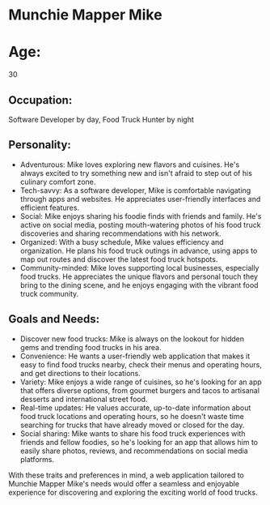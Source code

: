 # Munchie Mapper Mike

# Age: 
30

## Occupation: 
Software Developer by day, Food Truck Hunter by night

## Personality:
- Adventurous: Mike loves exploring new flavors and cuisines. He's always excited to try something new and isn't afraid to step out of his culinary comfort zone.
- Tech-savvy: As a software developer, Mike is comfortable navigating through apps and websites. He appreciates user-friendly interfaces and efficient features.
- Social: Mike enjoys sharing his foodie finds with friends and family. He's active on social media, posting mouth-watering photos of his food truck discoveries and sharing recommendations with his network.
- Organized: With a busy schedule, Mike values efficiency and organization. He plans his food truck outings in advance, using apps to map out routes and discover the latest food truck hotspots.
- Community-minded: Mike loves supporting local businesses, especially food trucks. He appreciates the unique flavors and personal touch they bring to the dining scene, and he enjoys engaging with the vibrant food truck community.

## Goals and Needs:
- Discover new food trucks: Mike is always on the lookout for hidden gems and trending food trucks in his area.
- Convenience: He wants a user-friendly web application that makes it easy to find food trucks nearby, check their menus and operating hours, and get directions to their locations.
- Variety: Mike enjoys a wide range of cuisines, so he's looking for an app that offers diverse options, from gourmet burgers and tacos to artisanal desserts and international street food.
- Real-time updates: He values accurate, up-to-date information about food truck locations and operating hours, so he doesn't waste time searching for trucks that have already moved or closed for the day.
- Social sharing: Mike wants to share his food truck experiences with friends and fellow foodies, so he's looking for an app that allows him to easily share photos, reviews, and recommendations on social media platforms.

With these traits and preferences in mind, a web application tailored to Munchie Mapper Mike's needs would offer a seamless and enjoyable experience for discovering and exploring the exciting world of food trucks.